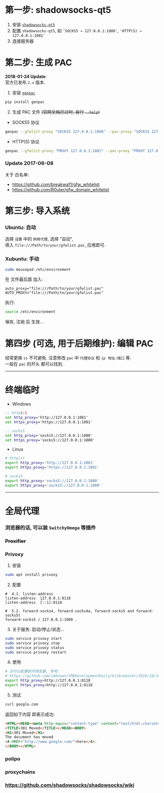 # 第一步: shadowsocks-qt5
1. 安装 [`shadowsocks-qt5`][shadowsocks-qt5]
1. 配置 `shadowsocks-qt5`, 如 `'SOCKS5 → 127.0.0.1:1080'`, `'HTTP(S) → 127.0.0.1:1081'`
1. 连接服务器

[shadowsocks-qt5]: https://github.com/imknown/IMKDevelopmentDaily/blob/master/2017/06/03_shadowsocks%20%E9%A1%B9%E7%9B%AE%20%E5%AE%A2%E6%88%B7%E7%AB%AF.md

# 第二步: 生成 PAC
**2018-01-24 Update**:  
官方已发布 `2.x` 版本.

1. 安装 [`genpac`][genpac]

[genpac]: https://github.com/JinnLynn/GenPAC

   ``` bash
   pip install genpac
   ```

2. 生成 PAC 文件 ~~(官网文档已过时, 自行 `--help`)~~
  - SOCKS5 协议
``` bash
genpac --gfwlist-proxy "SOCKS5 127.0.0.1:1080" --pac-proxy "SOCKS5 127.0.0.1:1080" --output "gfwlist-socks5.pac"
```

  - HTTP(S) 协议
``` bash
genpac --gfwlist-proxy "PROXY 127.0.0.1:1081" --pac-proxy "PROXY 127.0.0.1:1081" --output "gfwlist-http.pac"
```

### Update 2017-06-08
关于 白名单:
- https://github.com/breakwa11/gfw_whitelist
- https://github.com/R0uter/gfw_domain_whitelist

# 第三步: 导入系统
### Ubuntu: 自动
选择 `设置` 中的 `网络代理`, 选择 "自动",  
填入 `file:///Path/to/your/gfwlist.pac`, 应用即可.

### Xubuntu: 手动
``` bash
sudo mousepad /etc/environment
```

在 文件最后面 加入:
``` properties
auto_proxy="file:///Path/to/your/gfwlist.pac"
AUTO_PROXY="file:///Path/to/your/gfwlist.pac"
```

执行:
``` bash
source /etc/environment
```

保存, 注销 后 生效...

# 第四步 (可选, 用于后期维护): 编辑 PAC
经常更换 `ss` 不可避免. 注意修改 `pac` 中 `代理协议` 和 `ip 地址:端口` 等.  
一般在 `pac` 的开头 都可以找到.

----

# 终端临时
- Windows
``` cmd
:: http(s)
set http_proxy='http://127.0.0.1:1081'
set https_proxy='https://127.0.0.1:1081'

:: socks5
set http_proxy='socks5://127.0.0.1:1080'
set https_proxy='socks5://127.0.0.1:1080'
```

- Linux
``` bash
# http(s)
export http_proxy='http://127.0.0.1:1081'
export https_proxy='https://127.0.0.1:1081'

# socks5
export http_proxy='socks5://127.0.0.1:1080'
export https_proxy='socks5://127.0.0.1:1080'
```

----

# 全局代理
### 浏览器的话, 可以装 `SwitchyOmega` 等插件

### ~~Proxifier~~

### Privoxy
1. 安装
``` bash
sudo apt install privoxy
```

2. 配置
``` config
#  4.1. listen-address
listen-address  127.0.0.1:8118
listen-address  [::1]:8118

#  5.2. forward-socks4, forward-socks4a, forward-socks5 and forward-socks5t
forward-socks5 / 127.0.0.1:1080 .
```

3. 关于服务: 启动/停止/状态...
``` bash
sudo service privoxy start
sudo service privoxy stop
sudo service privoxy status
sudo service privoxy restart
```

4. 使用
``` bash
# 也可以配置到环境变量, 参考:
# https://github.com/imknown/IMKDevelopmentDaily/blob/master/2016/10/14_Ubuntu 16 配置 ADB 环境变量.md
export http_proxy=http://127.0.0.1:8118
export https_proxy=http://127.0.0.1:8118
```

5. 测试
``` bash
curl google.com
```

返回如下内容 即表示成功:
``` html
<HTML><HEAD><meta http-equiv="content-type" content="text/html;charset=utf-8">
<TITLE>301 Moved</TITLE></HEAD><BODY>
<H1>301 Moved</H1>
The document has moved
<A HREF="http://www.google.com/">here</A>.
</BODY></HTML>
```

### polipo

### proxychains

### https://github.com/shadowsocks/shadowsocks/wiki
